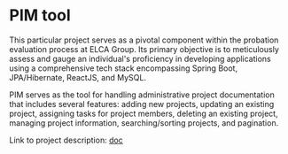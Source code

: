 # PIM tool
This particular project serves as a pivotal component within the probation evaluation process at ELCA Group. Its primary objective is to meticulously assess and gauge an individual's proficiency in developing applications using a comprehensive tech stack encompassing Spring Boot, JPA/Hibernate, ReactJS, and MySQL. 

PIM serves as the tool for handling administrative project documentation that includes several features: adding new projects, updating an existing project, assigning tasks for project members, deleting an existing project, managing project information, searching/sorting projects, and pagination.

Link to project description: [doc](https://docs.google.com/document/d/17fS-P7j8MWjnlvklQGB4HsVmqcUZEkm6/edit?usp=sharing&ouid=103616531552352329910&rtpof=true&sd=true)
